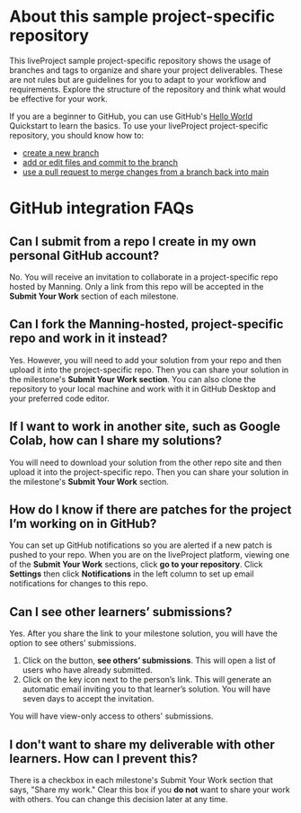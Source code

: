 # About this sample project-specific repository

This liveProject sample project-specific repository shows the usage of branches and tags to organize and share your project deliverables. These are not rules but are guidelines for you to adapt to your workflow and requirements. Explore the structure of the repository and think what would be effective for your work.

If you are a beginner to GitHub, you can use GitHub's [Hello World](https://docs.github.com/en/get-started/quickstart/hello-world) Quickstart to learn the basics. To use your liveProject project-specific repository, you should know how to:

* [create a new branch](https://docs.github.com/en/get-started/quickstart/hello-world#create-a-branch)
* [add or edit files and commit to the branch](https://docs.github.com/en/get-started/quickstart/hello-world#making-and-committing-changes)
* [use a pull request to merge changes from a branch back into main](https://docs.github.com/en/get-started/quickstart/hello-world#opening-a-pull-request)


# GitHub integration FAQs

## **Can I submit from a repo I create in my own personal GitHub account?**
No. You will receive an invitation to collaborate in a project-specific repo hosted by Manning. Only a link from this repo will be accepted in the **Submit Your Work** section of each milestone. 

## **Can I fork the Manning-hosted, project-specific repo and work in it instead?**
Yes. However, you will need to add your solution from your repo and then upload it into the project-specific repo. Then you can share your solution in the milestone's **Submit Your Work section**. You can also clone the repository to your local machine and work with it in GitHub Desktop and your preferred code editor.

## **If I want to work in another site, such as Google Colab, how can I share my solutions?**
You will need to download your solution from the other repo site and then upload it into the project-specific repo. Then you can share your solution in the milestone's **Submit Your Work** section.

## **How do I know if there are patches for the project I’m working on in GitHub?**
You can set up GitHub notifications so you are alerted if a new patch is pushed to your repo. When you are on the liveProject platform, viewing one of the **Submit Your Work** sections, click **go to your repository**. Click **Settings** then click **Notifications** in the left column to set up email notifications for changes to this repo. 

## **Can I see other learners’ submissions?**
Yes. After you share the link to your milestone solution, you will have the option to see others’ submissions. 

1. Click on the button, **see others’ submissions**. This will open a list of users who have already submitted. 
2. Click on the key icon next to the person’s link. This will generate an automatic email inviting you to that learner’s solution. You will have seven days to accept the invitation.

You will have view-only access to others' submissions.

## **I don't want to share my deliverable with other learners. How can I prevent this?**
There is a checkbox in each milestone's Submit Your Work section that says, "Share my work." Clear this box if you **do not** want to share your work with others. You can change this decision later at any time.
